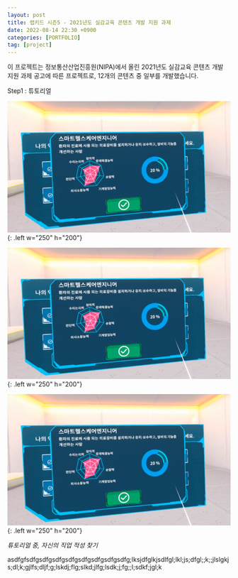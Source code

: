 ```yaml
---
layout: post
title: 랩키드 시즌5 - 2021년도 실감교육 콘텐츠 개발 지원 과제
date: 2022-08-14 22:30 +0900
categories: [PORTFOLIO]
tag: [project]
---
```


이 프로젝트는 정보통산산업진흥원(NIPA)에서 올린 2021년도 실감교육 콘텐츠 개발 지원 과제 공고에 따른 프로젝트로, 12개의 콘텐츠 중 일부를 개발했습니다.

Step1 : 튜토리얼

![img-description](/assets/Labkid5Images/STEP1.png){: .left w="250" h="200"}

![img-description](/assets/Labkid5Images/STEP1.png){: .left w="250" h="200"}

![img-description](/assets/Labkid5Images/STEP1.png){: .left w="250" h="200"}

_튜토리얼 중, 자신의 직업 적성 찾기_

asdfgfsdfgsdfgsdfgsdfgsdfgsdfgsdfgsdfg;lksjdfglkjsdlfgl;lkl;js;dfgl;;k;;jlslgkjs;dl;k;gjlfs;dljf;g;lskdj;flg;slkd;jlfg;lsdk;j;fg;;l;sdkf;jgl;k